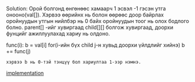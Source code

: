 Solution: Орой болгонд өнгөнөөс хамаарч 1 эсвэл -1 гэсэн утга онооно(val[]). Хэрвээ өөрийнх нь болон өөрөөс доор байрлах оройнуудын утгын нийлбэр нь 0 байх оройнуудын тоог нь олох бодлого болно.
parent[] -ийг хувиргаад child[][] болгож хувиргаад, доорхи фунцийг ажиллуулахад хариу нь олдоно.

func(i):
    b = val[i]
    for(i-ийн бүх child j-н хувьд доорхи үйлдлийг хийнэ)
        b += func(j)
    
    хэрвээ b нь 0-тэй тэнцүү бол хариултаа 1-ээр нэмнэ.

[implementation ](https://codeforces.com/contest/1676/submission/156697029)
